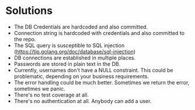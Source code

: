 # Solutions

- The DB Credentials are hardcoded and also committed. 
- Connection string is hardcoded with credentials and also committed to the repo.
- The SQL query is susceptible to SQL injection (https://tip.golang.org/doc/database/sql-injection)
- DB connections are established in multiple places.
- Passwords are stored in plain text in the DB.
- Currently, usernames don't have a NULL constraint. This could be problematic, depending on your business requirements.
- The error handling could be much better. Sometimes we return the error, sometimes we panic.
- There's no test coverage at all.
- There's no authentication at all. Anybody can add a user.

